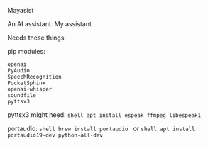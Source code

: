 Mayasist

An AI assistant. My assistant.

Needs these things:

pip modules:

```
openai
PyAudio
SpeechRecognition
PocketSphinx
openai-whisper
soundfile
pyttsx3
```

pyttsx3 might need:
    ```shell
    apt install espeak ffmpeg libespeak1
    ```

portaudio:
    ```shell
    brew install portaudio
    ```
    or
    ```shell
    apt install portaudio19-dev python-all-dev
    ```



